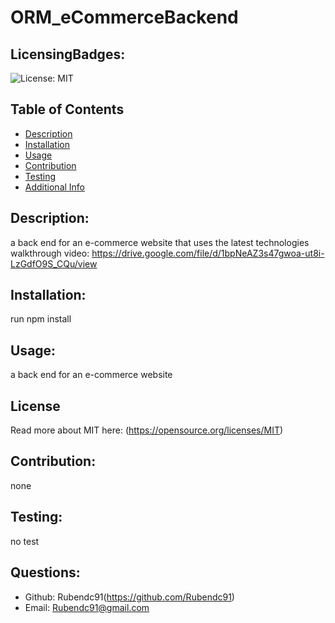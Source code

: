 # ORM_eCommerceBackend
  ## LicensingBadges:
  ![License: MIT](https://img.shields.io/badge/License-MIT-yellow.svg)
  ## Table of Contents 
  - [Description](#description)
  - [Installation](#installation)
  - [Usage](#usage)
  - [Contribution](#contribution)
  - [Testing](#testing)
  - [Additional Info](#questions)
  ## Description:
  a back end for an e-commerce website that uses the latest technologies
  walkthrough video: https://drive.google.com/file/d/1bpNeAZ3s47gwoa-ut8i-LzGdfO9S_CQu/view
  ## Installation:
  run npm install 
  ## Usage:
  a back end for an e-commerce website
  ## License
  Read more about MIT here:
  (https://opensource.org/licenses/MIT)
  ## Contribution:
  none
  ## Testing:
  no test
  ## Questions:
  - Github: Rubendc91(https://github.com/Rubendc91)
  - Email: Rubendc91@gmail.com 
